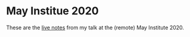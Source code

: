 # May Institue 2020

These are the [live
notes](https://lgatto.github.io/2020_05_07_MayInstitute/) from my talk
at the (remote) May Institute 2020.
